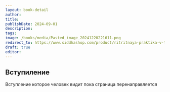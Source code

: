 ```yaml
---
layout: book-detail
author: 
title: 
publishDate: 2024-09-01
description: 
tags: 
image: /books/media/Pasted_image_20241220221611.png
redirect_to: https://www.siddhashop.com/product/ritritnaya-praktika-v-traditsii-siddhov
draft: true
editor:
---
```


## Вступиление
Вступление которое человек видит пока страница перенаправляется
